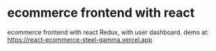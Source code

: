 # ecommerce frontend with react

ecommerce frontend with react Redux, with user dashboard.
demo at: https://react-ecommerce-steel-gamma.vercel.app
